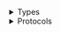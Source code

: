 <details>
<summary>Types</summary>

  - [MarketplaceCommerceAnalyticsClient](/aws-sdk-swift/reference/0.x/AWSMarketplaceCommerceAnalytics/MarketplaceCommerceAnalyticsClient)
  - [MarketplaceCommerceAnalyticsClient.MarketplaceCommerceAnalyticsClientConfiguration](/aws-sdk-swift/reference/0.x/AWSMarketplaceCommerceAnalytics/MarketplaceCommerceAnalyticsClient.MarketplaceCommerceAnalyticsClientConfiguration)
  - [MarketplaceCommerceAnalyticsClientLogHandlerFactory](/aws-sdk-swift/reference/0.x/AWSMarketplaceCommerceAnalytics/MarketplaceCommerceAnalyticsClientLogHandlerFactory)
  - [MarketplaceCommerceAnalyticsClientTypes](/aws-sdk-swift/reference/0.x/AWSMarketplaceCommerceAnalytics/MarketplaceCommerceAnalyticsClientTypes)

</details>

<details>
<summary>Protocols</summary>

  - [MarketplaceCommerceAnalyticsClientProtocol](/aws-sdk-swift/reference/0.x/AWSMarketplaceCommerceAnalytics/MarketplaceCommerceAnalyticsClientProtocol)

</details>
